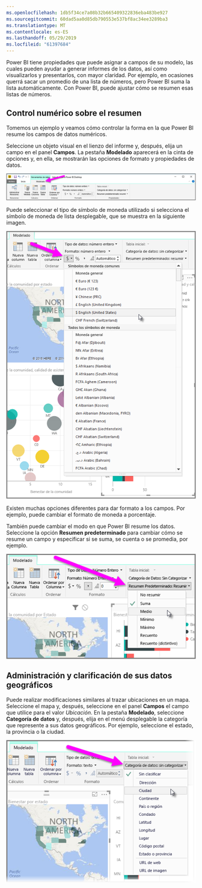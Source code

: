 ```yaml
---
ms.openlocfilehash: 1db5f34ce7a08b32b665409322836eba483be927
ms.sourcegitcommit: 60dad5aa0d85db790553e537bf8ac34ee3289ba3
ms.translationtype: MT
ms.contentlocale: es-ES
ms.lasthandoff: 05/29/2019
ms.locfileid: "61397684"
---
```

Power BI tiene propiedades que puede asignar a campos de su modelo, las cuales pueden ayudar a generar informes de los datos, así como visualizarlos y presentarlos, con mayor claridad. Por ejemplo, en ocasiones querrá sacar un promedio de una lista de números, pero Power BI suma la lista automáticamente. Con Power BI, puede ajustar cómo se resumen esas listas de números.

## <a name="numeric-control-over-summarization"></a>Control numérico sobre el resumen
Tomemos un ejemplo y veamos cómo controlar la forma en la que Power BI resume los campos de datos numéricos.

Seleccione un objeto visual en el lienzo del informe y, después, elija un campo en el panel **Campos**. La pestaña **Modelado** aparecerá en la cinta de opciones y, en ella, se mostrarán las opciones de formato y propiedades de datos.

![](media/3-11d-customize-summarization-categorization/3-11d_1.png)

Puede seleccionar el tipo de símbolo de moneda utilizado si selecciona el símbolo de moneda de lista desplegable, que se muestra en la siguiente imagen.

![](media/3-11d-customize-summarization-categorization/3-11d_2.png)

Existen muchas opciones diferentes para dar formato a los campos. Por ejemplo, puede cambiar el formato de moneda a porcentaje.

También puede cambiar el modo en que Power BI resume los datos. Seleccione la opción **Resumen predeterminado** para cambiar cómo se resume un campo y especificar si se suma, se cuenta o se promedia, por ejemplo.

![](media/3-11d-customize-summarization-categorization/3-11d_3.png)

## <a name="manage-and-clarify-your-location-data"></a>Administración y clarificación de sus datos geográficos
Puede realizar modificaciones similares al trazar ubicaciones en un mapa. Seleccione el mapa y, después, seleccione en el panel **Campos** el campo que utilice para el valor *Ubicación*. En la pestaña **Modelado**, seleccione **Categoría de datos** y, después, elija en el menú desplegable la categoría que represente a sus datos geográficos. Por ejemplo, seleccione el estado, la provincia o la ciudad.

![](media/3-11d-customize-summarization-categorization/3-11d_4.png)

